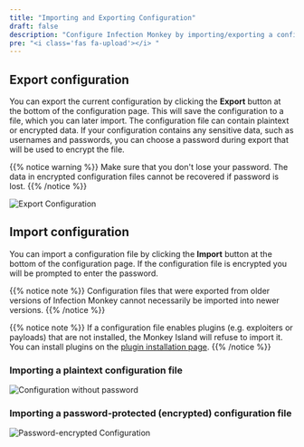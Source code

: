```yaml
---
title: "Importing and Exporting Configuration"
draft: false
description: "Configure Infection Monkey by importing/exporting a configuration file."
pre: "<i class='fas fa-upload'></i> "
---
```


## Export configuration

You can export the current configuration by clicking the **Export** button at
the bottom of the configuration page. This will save the configuration to a
file, which you can later import. The configuration file can contain plaintext
or encrypted data. If your configuration contains any sensitive data, such as
usernames and passwords, you can choose a password during export that will be
used to encrypt the file.

{{% notice warning %}}
Make sure that you don't lose your password. The data in encrypted
configuration files cannot be recovered if password is lost.
{{% /notice %}}

![Export
Configuration](/images/island/configuration-page/export-configuration.png
"Export Configuration")


## Import configuration

You can import a configuration file by clicking the **Import** button at the
bottom of the configuration page. If the configuration file is encrypted you
will be prompted to enter the password.

{{% notice note %}}
Configuration files that were exported from older versions of Infection Monkey
cannot necessarily be imported into newer versions.
{{% /notice %}}


{{% notice note %}}
If a configuration file enables plugins (e.g. exploiters or payloads) that are
not installed, the Monkey Island will refuse to import it. You can install
plugins on the [plugin installation page](/features/plugins/).
{{% /notice %}}

### Importing a plaintext configuration file
![Configuration without
password](/images/island/configuration-page/import-configuration.png
"Configuration without password")

### Importing a password-protected (encrypted) configuration file
![Password-encrypted
Configuration](/images/island/configuration-page/import-configuration-password.png
"Password-encrypted Configuration")
